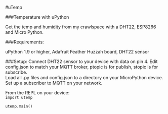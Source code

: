 #uTemp

###Temperature with uPython

Get the temp and humidity from my crawlspace with a DHT22, ESP8266 and Micro Python.  

###Requirements:

uPython 1.9 or higher, Adafruit Feather Huzzah board, DHT22 sensor  

###Setup:
Connect DHT22 sensor to your device with data on pin 4. 
Edit config.json to match your MQTT broker, ptopic is for publish, stopic is for subscribe.  
Load all .py files and config.json to a directory on your MicroPython device. 
Set up a subscriber to MQTT on your network.  

From the REPL on your device:  
`import utemp`  

`utemp.main()`  
